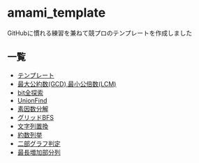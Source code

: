 # amami_template
GitHubに慣れる練習を兼ねて競プロのテンプレートを作成しました

## 一覧
- [テンプレート](https://github.com/amami0522/amami_templates/blob/master/template.cpp)
- [	最大公約数(GCD),最小公倍数(LCM)](https://github.com/amami0522/amami_templates/blob/master/GCD_LCM.cpp)
- [	bit全探索](https://github.com/amami0522/amami_templates/blob/master/bit_zenntannsaku.cpp)
- [	UnionFind](https://github.com/amami0522/amami_templates/blob/master/union_find)
- [素因数分解](https://github.com/amami0522/amami_templates/blob/master/prime_factorization.cpp)
- [グリッドBFS](https://github.com/amami0522/amami_templates/blob/master/BFS(grid).cpp)
- [文字列置換](https://github.com/amami0522/amami_templates/blob/master/replace_string.cpp)
- [約数列挙](https://github.com/amami0522/amami_templates/blob/master/divisor.cpp)
- [二部グラフ判定](https://github.com/amami0522/amami_templates/blob/master/is_bipartite_graph.cpp)
- [最長増加部分列](https://github.com/amami0522/amami_templates/blob/master/LIS.cpp)
